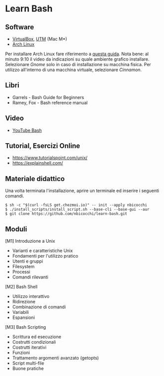 # Learn Bash

## Software
* [VirtualBox](https://www.virtualbox.org/wiki/Downloads), [UTM](https://mac.getutm.app/) (Mac M*)
* [Arch Linux](https://archlinux.org/) 

Per installare Arch Linux fare riferimento a [questa guida](https://www.youtube.com/watch?v=cFqRGA94b1o). Nota bene: al minuto 9:10 il video da indicazioni su quale ambiente grafico installare. Selezionare *Gnome* solo in caso di installazione su macchina fisica. Per utilizzo all'interno di una macchina virtuale, selezionare *Cinnamon*.


## Libri
* Garrels - Bash Guide for Beginners
* Ramey, Fox - Bash reference manual

## Video
* [YouTube Bash](https://www.youtube.com/watch?v=62-hJarauK4&list=PLhlcRDRHVUzR-5TKDC1VPMtyhEyyQ5uwy)

## Tutorial, Esercizi Online
* https://www.tutorialspoint.com/unix/
* https://explainshell.com/

## Materiale didattico
Una volta terminata l'installazione, aprire un terminale ed inserire i seguenti comandi. 

```
$ sh -c "$(curl -fsLS get.chezmoi.io)" -- init --apply nbicocchi
$ ./install_scripts/install_script.sh --base-cli --base-gui --aur
$ git clone https://github.com/nbicocchi/learn-bash.git
```

## Moduli
[M1] Introduzione a Unix
* Varianti e caratteristiche Unix 
* Fondamenti per l'utilizzo pratico
* Utenti e gruppi
* Filesystem
* Processi
* Comandi rilevanti

[M2] Bash Shell
* Utilizzo interattivo
* Ridirezione
* Combinazione di comandi
* Variabili
* Espansioni

[M3] Bash Scripting
* Scrittura ed esecuzione
* Costrutti condizionali
* Costrutti iterativi
* Funzioni
* Trattamento argomenti avanzato (getopts)
* Script multi-file
* Buone pratiche
